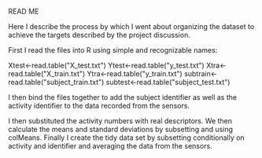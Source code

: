 READ ME


Here I describe the process by which I went about organizing the dataset to achieve the targets described 
by the project discussion.

First I read the files into R using simple and recognizable names:

Xtest<-read.table("X_test.txt")
Ytest<-read.table("y_test.txt")
Xtra<-read.table("X_train.txt")
Ytra<-read.table("y_train.txt")
subtrain<-read.table("subject_train.txt")
subtest<-read.table("subject_test.txt")

I then bind the files together to add the subject identifier as well as the activity identifier to the data 
recorded from the sensors.

I then substituted the activity numbers with real descriptors. 
We then calculate the means and standard deviations by subsetting and using colMeans.
Finally I create the tidy data set by subsetting conditionally on activity and identifier and averaging the data from the sensors.

